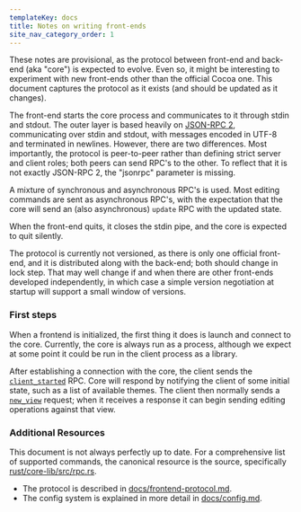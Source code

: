 ```yaml
---
templateKey: docs
title: Notes on writing front-ends
site_nav_category_order: 1
---
```


These notes are provisional, as the protocol between front-end and
back-end (aka "core") is expected to evolve. Even so, it might be
interesting to experiment with new front-ends other than the official
Cocoa one. This document captures the protocol as it exists (and
should be updated as it changes).

The front-end starts the core process and communicates to it through
stdin and stdout. The outer layer is based heavily on [JSON-RPC
2](http://www.jsonrpc.org/specification), communicating over stdin and
stdout, with messages encoded in UTF-8 and terminated in newlines.
However, there are two differences. Most importantly, the protocol is
peer-to-peer rather than defining strict server and client roles; both
peers can send RPC's to the other. To reflect that it is not exactly
JSON-RPC 2, the "jsonrpc" parameter is missing.

A mixture of synchronous and asynchronous RPC's is used. Most editing
commands are sent as asynchronous RPC's, with the expectation that
the core will send an (also asynchronous) `update` RPC with the
updated state.

When the front-end quits, it closes the stdin pipe, and the core
is expected to quit silently.

The protocol is currently not versioned, as there is only one
official front-end, and it is distributed along with the back-end;
both should change in lock step. That may well change if and when
there are other front-ends developed independently, in which case a
simple version negotiation at startup will support a small window of
versions.

### First steps

When a frontend is initialized, the first thing it does is launch and connect to
the core. Currently, the core is always run as a process, although we expect at
some point it could be run in the client process as a library.

After establishing a connection with the core, the client sends the
[`client_started`](#client_started) RPC. Core will respond by notifying the
client of some initial state, such as a list of available themes. The client
then normally sends a [`new_view`](#new_view) request; when it receives
a response it can begin sending editing operations against that view.

### Additional Resources

This document is not always perfectly up to date. For a comprehensive list of
supported commands, the canonical resource is the source, specifically [rust/core-lib/src/rpc.rs](https://github.com/xi-editor/xi-editor/blob/master/rust/core-lib/src/rpc.rs).

- The protocol is described in
  [docs/frontend-protocol.md](frontend-protocol.md).
- The config system is explained in more detail in [docs/config.md](config.md).
